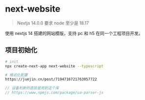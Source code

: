# next-website

> Nextjs 14.0.0 要求 node 至少是 18.17

使用 nextjs 14 搭建的网站模版，支持 pc 和 h5 在同一个工程项目开发。

## 项目初始化

```bash
# init
npx create-next-app next-website --typescript

# 格式化配置
https://juejin.cn/post/7194716721763057722

```

```js
// 设备判断的底层是用到这个库
// https://www.npmjs.com/package/ua-parser-js
```
